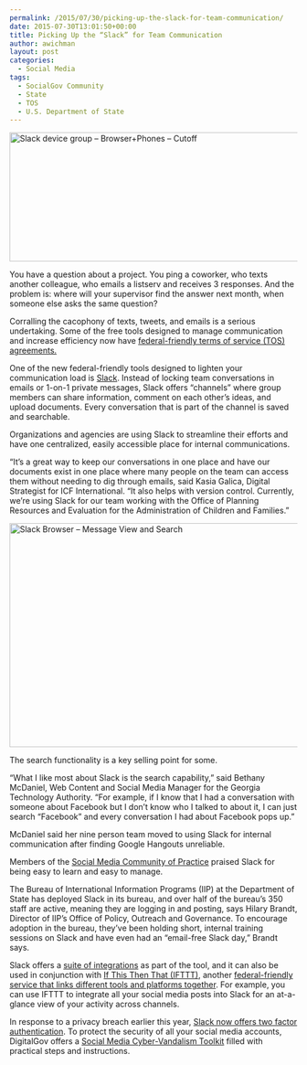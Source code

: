 ```yaml
---
permalink: /2015/07/30/picking-up-the-slack-for-team-communication/
date: 2015-07-30T13:01:50+00:00
title: Picking Up the “Slack” for Team Communication
author: awichman
layout: post
categories:
  - Social Media
tags:
  - SocialGov Community
  - State
  - TOS
  - U.S. Department of State
---
```


<img class="aligncenter size-full wp-image-290252" src="https://s3.amazonaws.com/sitesusa/wp-content/uploads/sites/212/2015/07/600-x-226-Slack-browser-phones-cutoff.jpg" alt="Slack device group – Browser+Phones – Cutoff" width="600" height="226" />

You have a question about a project. You ping a coworker, who texts another colleague, who emails a listserv and receives 3 responses. And the problem is: where will your supervisor find the answer next month, when someone else asks the same question?

Corralling the cacophony of texts, tweets, and emails is a serious undertaking. Some of the free tools designed to manage communication and increase efficiency now have [federal-friendly terms of service (TOS) agreements.](https://www.digitalgov.gov/resources/negotiated-terms-of-service-agreements/)

One of the new federal-friendly tools designed to lighten your communication load is [Slack](https://slack.com/). Instead of locking team conversations in emails or 1-on-1 private messages, Slack offers “channels” where group members can share information, comment on each other’s ideas, and upload documents. Every conversation that is part of the channel is saved and searchable.

Organizations and agencies are using Slack to streamline their efforts and have one centralized, easily accessible place for internal communications.

“It&#8217;s a great way to keep our conversations in one place and have our documents exist in one place where many people on the team can access them without needing to dig through emails, said Kasia Galica, Digital Strategist for ICF International. “It also helps with version control. Currently, we&#8217;re using Slack for our team working with the Office of Planning Resources and Evaluation for the Administration of Children and Families.”

<img class="aligncenter size-full wp-image-290292" src="https://s3.amazonaws.com/sitesusa/wp-content/uploads/sites/212/2015/07/600-x-392-slack-browser-message-view-and-search.jpg" alt="Slack Browser – Message View and Search" width="600" height="392" />

The search functionality is a key selling point for some.

“What I like most about Slack is the search capability,” said Bethany McDaniel, Web Content and Social Media Manager for the Georgia Technology Authority. “For example, if I know that I had a conversation with someone about Facebook but I don’t know who I talked to about it, I can just search “Facebook” and every conversation I had about Facebook pops up.”

McDaniel said her nine person team moved to using Slack for internal communication after finding Google Hangouts unreliable.

Members of the [Social Media Community of Practice](https://www.digitalgov.gov/communities/social-media/) praised Slack for being easy to learn and easy to manage.

The Bureau of International Information Programs (IIP) at the Department of State has deployed Slack in its bureau, and over half of the bureau’s 350 staff are active, meaning they are logging in and posting, says Hilary Brandt, Director of IIP’s Office of Policy, Outreach and Governance. To encourage adoption in the bureau, they’ve been holding short, internal training sessions on Slack and have even had an “email-free Slack day,” Brandt says.

Slack offers a [suite of integrations](https://slack.com/integrations) as part of the tool, and it can also be used in conjunction with [If This Then That (IFTTT)](https://ifttt.com/), another [federal-friendly service that links different tools and platforms together](https://www.digitalgov.gov/2015/02/12/ifttt-combines-social-media-mobile-and-internet-of-things-for-government/). For example, you can use IFTTT to integrate all your social media posts into Slack for an at-a-glance view of your activity across channels.

In response to a privacy breach earlier this year, [Slack now offers two factor authentication](https://slack.zendesk.com/hc/en-us/articles/204509068). To protect the security of all your social media accounts, DigitalGov offers a [Social Media Cyber-Vandalism Toolkit](https://www.digitalgov.gov/resources/readiness-recovery-response-social-media-cyber-vandalism-toolkit/) filled with practical steps and instructions.
